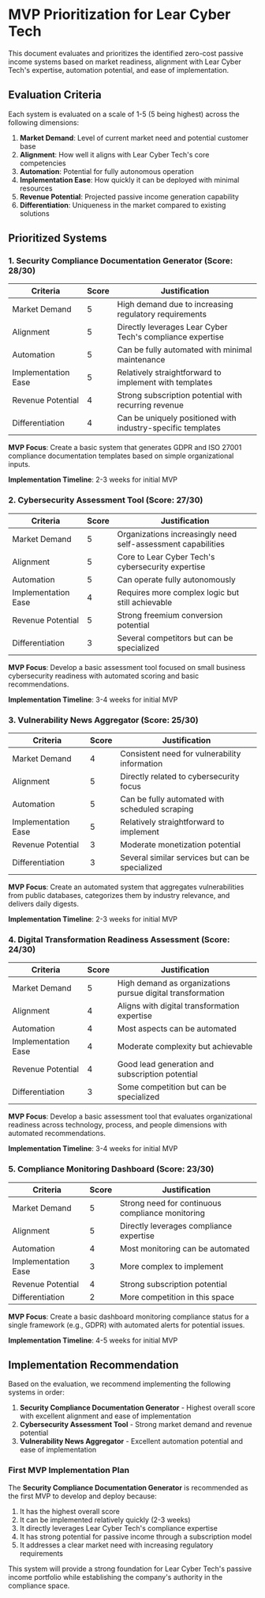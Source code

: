 # MVP Prioritization for Lear Cyber Tech

This document evaluates and prioritizes the identified zero-cost passive income systems based on market readiness, alignment with Lear Cyber Tech's expertise, automation potential, and ease of implementation.

## Evaluation Criteria

Each system is evaluated on a scale of 1-5 (5 being highest) across the following dimensions:

1. **Market Demand**: Level of current market need and potential customer base
2. **Alignment**: How well it aligns with Lear Cyber Tech's core competencies
3. **Automation**: Potential for fully autonomous operation
4. **Implementation Ease**: How quickly it can be deployed with minimal resources
5. **Revenue Potential**: Projected passive income generation capability
6. **Differentiation**: Uniqueness in the market compared to existing solutions

## Prioritized Systems

### 1. Security Compliance Documentation Generator (Score: 28/30)

| Criteria | Score | Justification |
|----------|-------|---------------|
| Market Demand | 5 | High demand due to increasing regulatory requirements |
| Alignment | 5 | Directly leverages Lear Cyber Tech's compliance expertise |
| Automation | 5 | Can be fully automated with minimal maintenance |
| Implementation Ease | 5 | Relatively straightforward to implement with templates |
| Revenue Potential | 4 | Strong subscription potential with recurring revenue |
| Differentiation | 4 | Can be uniquely positioned with industry-specific templates |

**MVP Focus**: Create a basic system that generates GDPR and ISO 27001 compliance documentation templates based on simple organizational inputs.

**Implementation Timeline**: 2-3 weeks for initial MVP

### 2. Cybersecurity Assessment Tool (Score: 27/30)

| Criteria | Score | Justification |
|----------|-------|---------------|
| Market Demand | 5 | Organizations increasingly need self-assessment capabilities |
| Alignment | 5 | Core to Lear Cyber Tech's cybersecurity expertise |
| Automation | 5 | Can operate fully autonomously |
| Implementation Ease | 4 | Requires more complex logic but still achievable |
| Revenue Potential | 5 | Strong freemium conversion potential |
| Differentiation | 3 | Several competitors but can be specialized |

**MVP Focus**: Develop a basic assessment tool focused on small business cybersecurity readiness with automated scoring and basic recommendations.

**Implementation Timeline**: 3-4 weeks for initial MVP

### 3. Vulnerability News Aggregator (Score: 25/30)

| Criteria | Score | Justification |
|----------|-------|---------------|
| Market Demand | 4 | Consistent need for vulnerability information |
| Alignment | 5 | Directly related to cybersecurity focus |
| Automation | 5 | Can be fully automated with scheduled scraping |
| Implementation Ease | 5 | Relatively straightforward to implement |
| Revenue Potential | 3 | Moderate monetization potential |
| Differentiation | 3 | Several similar services but can be specialized |

**MVP Focus**: Create an automated system that aggregates vulnerabilities from public databases, categorizes them by industry relevance, and delivers daily digests.

**Implementation Timeline**: 2-3 weeks for initial MVP

### 4. Digital Transformation Readiness Assessment (Score: 24/30)

| Criteria | Score | Justification |
|----------|-------|---------------|
| Market Demand | 5 | High demand as organizations pursue digital transformation |
| Alignment | 4 | Aligns with digital transformation expertise |
| Automation | 4 | Most aspects can be automated |
| Implementation Ease | 4 | Moderate complexity but achievable |
| Revenue Potential | 4 | Good lead generation and subscription potential |
| Differentiation | 3 | Some competition but can be specialized |

**MVP Focus**: Develop a basic assessment tool that evaluates organizational readiness across technology, process, and people dimensions with automated recommendations.

**Implementation Timeline**: 3-4 weeks for initial MVP

### 5. Compliance Monitoring Dashboard (Score: 23/30)

| Criteria | Score | Justification |
|----------|-------|---------------|
| Market Demand | 5 | Strong need for continuous compliance monitoring |
| Alignment | 5 | Directly leverages compliance expertise |
| Automation | 4 | Most monitoring can be automated |
| Implementation Ease | 3 | More complex to implement |
| Revenue Potential | 4 | Strong subscription potential |
| Differentiation | 2 | More competition in this space |

**MVP Focus**: Create a basic dashboard monitoring compliance status for a single framework (e.g., GDPR) with automated alerts for potential issues.

**Implementation Timeline**: 4-5 weeks for initial MVP

## Implementation Recommendation

Based on the evaluation, we recommend implementing the following systems in order:

1. **Security Compliance Documentation Generator** - Highest overall score with excellent alignment and ease of implementation
2. **Cybersecurity Assessment Tool** - Strong market demand and revenue potential
3. **Vulnerability News Aggregator** - Excellent automation potential and ease of implementation

### First MVP Implementation Plan

The **Security Compliance Documentation Generator** is recommended as the first MVP to develop and deploy because:

1. It has the highest overall score
2. It can be implemented relatively quickly (2-3 weeks)
3. It directly leverages Lear Cyber Tech's compliance expertise
4. It has strong potential for passive income through a subscription model
5. It addresses a clear market need with increasing regulatory requirements

This system will provide a strong foundation for Lear Cyber Tech's passive income portfolio while establishing the company's authority in the compliance space.

